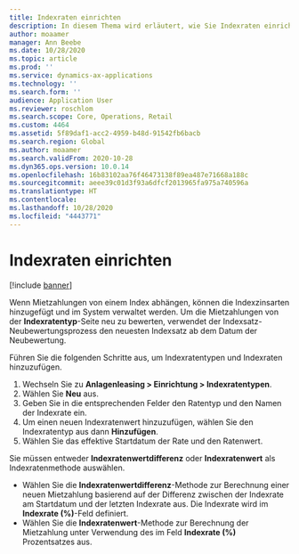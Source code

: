 ```yaml
---
title: Indexraten einrichten
description: In diesem Thema wird erläutert, wie Sie Indexraten einrichten. Indexsätze sind erforderlich, wenn Ihre Organisation Mietzahlungsbeträge mit einer Reihe von Indexraten verknüpft.
author: moaamer
manager: Ann Beebe
ms.date: 10/28/2020
ms.topic: article
ms.prod: ''
ms.service: dynamics-ax-applications
ms.technology: ''
ms.search.form: ''
audience: Application User
ms.reviewer: roschlom
ms.search.scope: Core, Operations, Retail
ms.custom: 4464
ms.assetid: 5f89daf1-acc2-4959-b48d-91542fb6bacb
ms.search.region: Global
ms.author: moaamer
ms.search.validFrom: 2020-10-28
ms.dyn365.ops.version: 10.0.14
ms.openlocfilehash: 16b83102aa76f46473138f89ea487e71668a188c
ms.sourcegitcommit: aeee39c01d3f93a6dfcf2013965fa975a740596a
ms.translationtype: HT
ms.contentlocale: 
ms.lasthandoff: 10/28/2020
ms.locfileid: "4443771"
---
```

# <a name="set-up-index-rates"></a>Indexraten einrichten

[!include [banner](../includes/banner.md)]

Wenn Mietzahlungen von einem Index abhängen, können die Indexzinsarten hinzugefügt und im System verwaltet werden. Um die Mietzahlungen von der **Indexratentyp**-Seite neu zu bewerten, verwendet der Indexsatz-Neubewertungsprozess den neuesten Indexsatz ab dem Datum der Neubewertung.

Führen Sie die folgenden Schritte aus, um Indexratentypen und Indexraten hinzuzufügen.

1. Wechseln Sie zu **Anlagenleasing \> Einrichtung \> Indexratentypen**.
2. Wählen Sie **Neu** aus.
3. Geben Sie in die entsprechenden Felder den Ratentyp und den Namen der Indexrate ein.
4. Um einen neuen Indexratenwert hinzuzufügen, wählen Sie den Indexratentyp aus dann **Hinzufügen**.
5. Wählen Sie das effektive Startdatum der Rate und den Ratenwert.

Sie müssen entweder **Indexratenwertdifferenz** oder **Indexratenwert** als Indexratenmethode auswählen.

- Wählen Sie die **Indexratenwertdifferenz**-Methode zur Berechnung einer neuen Mietzahlung basierend auf der Differenz zwischen der Indexrate am Startdatum und der letzten Indexrate aus. Die Indexrate wird im **Indexrate (%)**-Feld definiert.
- Wählen Sie die **Indexratenwert**-Methode zur Berechnung der Mietzahlung unter Verwendung des im Feld **Indexrate (%)** Prozentsatzes aus.
